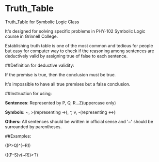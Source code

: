 # Truth_Table

Truth_Table for Symbolic Logic Class

It's designed for solving specific problems in PHY-102 Symbolic Logic course in Grinnell College.

Establishing truth table is one of the most common and tedious for people but easy for computer way to check if 
the reasoning among sentences are deductively valid by assigning true of false to each sentence.

##Definition for deductive validity:

If the premise is true, then the conclusion must be true.

It's impossible to have all true premises but a false conclusion.

##Instruction for using:

**Sentences:** Represented by P, Q, R...Z(uppercase only)

**Symbols:** ~, >(representing ->), ^, v, -(representing <->)

**Others:** All sentences should be written in official sense and '~' should be surrounded by parentheses.

##Examples:

((P>Q)^(~R))

(((P-S)v(~R))>T)
